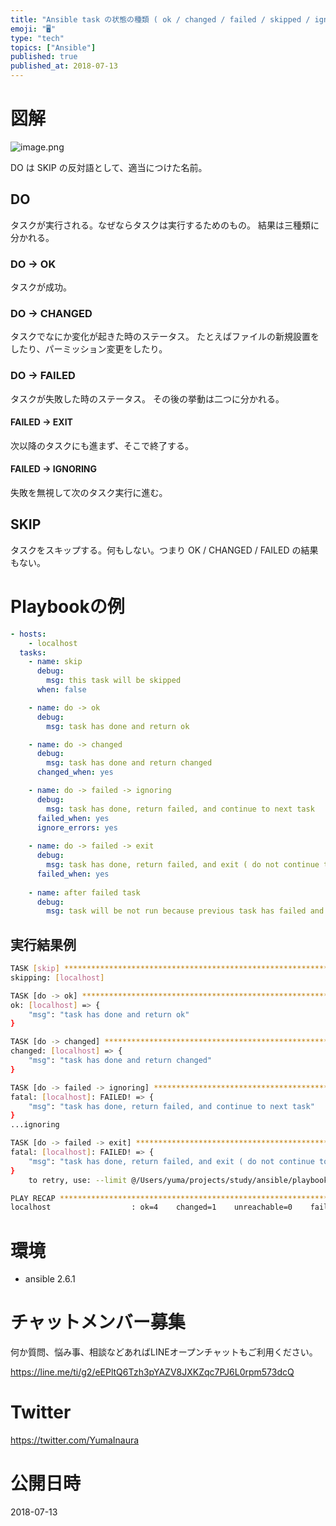 ```yaml
---
title: "Ansible task の状態の種類 ( ok / changed / failed / skipped / ignoring )"
emoji: "🖥"
type: "tech"
topics: ["Ansible"]
published: true
published_at: 2018-07-13
---
```



# 図解


![image.png](https://qiita-image-store.s3.amazonaws.com/0/89618/941d1a3a-9230-5e66-149d-b3321a16dbfc.png)

DO は SKIP の反対語として、適当につけた名前。


## DO

タスクが実行される。なぜならタスクは実行するためのもの。
結果は三種類に分かれる。

### DO -> OK

タスクが成功。

### DO -> CHANGED

タスクでなにか変化が起きた時のステータス。
たとえばファイルの新規設置をしたり、パーミッション変更をしたり。

### DO -> FAILED

タスクが失敗した時のステータス。
その後の挙動は二つに分かれる。

#### FAILED -> EXIT

次以降のタスクにも進まず、そこで終了する。

#### FAILED -> IGNORING

失敗を無視して次のタスク実行に進む。

## SKIP

タスクをスキップする。何もしない。つまり OK / CHANGED / FAILED の結果もない。

# Playbookの例

```yaml
- hosts:
    - localhost
  tasks:
    - name: skip
      debug:
        msg: this task will be skipped
      when: false

    - name: do -> ok
      debug:
        msg: task has done and return ok

    - name: do -> changed
      debug:
        msg: task has done and return changed
      changed_when: yes

    - name: do -> failed -> ignoring
      debug:
        msg: task has done, return failed, and continue to next task
      failed_when: yes
      ignore_errors: yes
 
    - name: do -> failed -> exit
      debug:
        msg: task has done, return failed, and exit ( do not continue to next task )
      failed_when: yes
 
    - name: after failed task
      debug:
        msg: task will be not run because previous task has failed and exit
```

## 実行結果例

```bash
TASK [skip] **************************************************************************************************************************************
skipping: [localhost]

TASK [do -> ok] **********************************************************************************************************************************
ok: [localhost] => {
    "msg": "task has done and return ok"
}

TASK [do -> changed] *****************************************************************************************************************************
changed: [localhost] => {
    "msg": "task has done and return changed"
}

TASK [do -> failed -> ignoring] ******************************************************************************************************************
fatal: [localhost]: FAILED! => {
    "msg": "task has done, return failed, and continue to next task"
}
...ignoring

TASK [do -> failed -> exit] **********************************************************************************************************************
fatal: [localhost]: FAILED! => {
    "msg": "task has done, return failed, and exit ( do not continue to next task )"
}
	to retry, use: --limit @/Users/yuma/projects/study/ansible/playbooks/task_state.retry

PLAY RECAP ***************************************************************************************************************************************
localhost                  : ok=4    changed=1    unreachable=0    failed=1   
```


# 環境

- ansible 2.6.1








<!-- Update From Qiita API -->

# チャットメンバー募集


何か質問、悩み事、相談などあればLINEオープンチャットもご利用ください。

https://line.me/ti/g2/eEPltQ6Tzh3pYAZV8JXKZqc7PJ6L0rpm573dcQ





# Twitter


https://twitter.com/YumaInaura


<!-- Update From Qiita API -->



# 公開日時

2018-07-13
